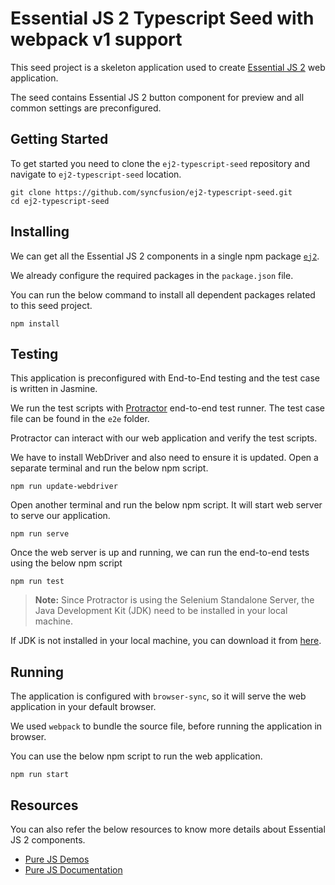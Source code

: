 # Essential JS 2 Typescript Seed with webpack v1 support

This seed project is a skeleton application used to create [Essential JS 2](https://www.syncfusion.com/products/essential-js2) web application.

The seed contains Essential JS 2 button component for preview and all common settings are preconfigured.

## Getting Started

To get started you need to clone the `ej2-typescript-seed` repository and navigate to `ej2-typescript-seed` location.

```
git clone https://github.com/syncfusion/ej2-typescript-seed.git
cd ej2-typescript-seed
```

## Installing

We can get all the Essential JS 2 components in a single npm package [`ej2`](https://www.npmjs.com/package/@syncfusion/ej2).

We already configure the required packages in the `package.json` file.

You can run the below command to install all dependent packages related to this seed project.

```
npm install
```

## Testing

This application is preconfigured with End-to-End testing and the test case is written in Jasmine.

We run the test scripts with [Protractor](http://www.protractortest.org/#/) end-to-end test runner. The test case file can be found in the `e2e` folder.

Protractor can interact with our web application and verify the test scripts.

We have to install WebDriver and also need to ensure it is updated. Open a separate terminal and run the below npm script.

```
npm run update-webdriver
```

Open another terminal and run the below npm script. It will start web server to serve our application.

```
npm run serve
```

Once the web server is up and running, we can run the end-to-end tests using the below npm script

```
npm run test
```

> **Note:** Since Protractor is using the Selenium Standalone Server, the Java Development Kit (JDK) need to be installed in your local machine.

If JDK is not installed in your local machine, you can download it from [here](http://www.oracle.com/technetwork/java/javase/downloads/index.html).

## Running

The application is configured with `browser-sync`, so it will serve the web application in your default browser.

We used `webpack` to bundle the source file, before running the application in browser.

You can use the below npm script to run the web application.

```
npm run start
```

## Resources

You can also refer the below resources to know more details about Essential JS 2 components.

* [Pure JS Demos](http://ej2.syncfusion.com/demos/)
* [Pure JS Documentation](http://ej2.syncfusion.com/documentation/)
